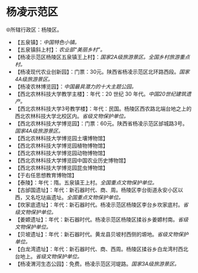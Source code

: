 # 杨凌示范区
🌐所辖行政区：杨陵区。  
  
* 【五泉镇】：*中国特色小镇。*  
* 【五泉镇斜上村】：*农业部“美丽乡村”。*  
* 【杨凌示范区杨陵区五泉镇王上村】：*国家2A级旅游景区。全国乡村旅游重点村。*  
* 【杨凌现代农业创新园】：门票：30元。陕西省杨凌示范区北环路西段。*国家4A级旅游景区。*  
* 【杨凌农林博览园】：*中国最具潜力的十大主题公园。*  
* 【西北农林科技大学教学主楼】：年代：20 世纪 30 年代。*中国20世纪建筑遗产。*  
* 【西北农林科技大学3号教学楼】：年代：民国。杨陵区西农路北端台地之上的西北农林科技大学北校区内。*省级文物保护单位。*  
* 【西北农林科技大学博览园】：门票：60元。陕西省杨凌示范区邰城路3号。*国家4A级旅游景区。*  
* 【西北农林科技大学博览园土壤博物馆】  
* 【西北农林科技大学博览园植物博物馆】  
* 【西北农林科技大学博览园动物博物馆】  
* 【西北农林科技大学博览园中国农业历史博物馆】  
* 【西北农林科技大学博览园昆虫博物馆】  
* 【于右任思想教育博物馆】  
* 【泰陵】：年代：隋。五泉镇王上村。*全国重点文物保护单位。*  
* 【古邰国遗址】：年代：新石器时代、商、周。杨陵区李台街道永安小区以西，又名圪垯庙遗址。*全国重点文物保护单位。*  
* 【坎家底遗址】：年代：新石器时代。杨凌示范区杨陵区李台乡坎家底村。*省级文物保护单位。*  
* 【姜嫄遗址】：年代：新石器时代。杨凌示范区杨陵区揉谷乡姜嫄村南。*省级文物保护单位。*  
* 【贝坡遗址】：年代：新石器时代。黄龙县贝坡村西侧的塬地。*省级文物保护单位。*  
* 【白龙湾遗址】：年代：新石器时代、商、西周。杨陵区揉谷乡白龙湾村西北台地上。*省级文物保护单位。*  
* 【杨凌渭河生态公园】：免费。杨凌示范区河堤路。*国家3A级旅游景区。*  